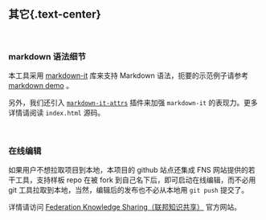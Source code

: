 其它{.text-center}
-----------------

&nbsp;

### markdown 语法细节

本工具采用 [markdown-it](https://github.com/markdown-it/markdown-it) 库来支持 Markdown 语法，扼要的示范例子请参考 [markdown demo](https://markdown-it.github.io/) 。

另外，我们还引入 [`markdown-it-attrs`](https://github.com/arve0/markdown-it-attrs) 插件来加强 `markdown-it` 的表现力。更多详情请阅读 `index.html` 源码。

&nbsp;

### 在线编辑

如果用户不想拉取项目到本地，本项目的 github 站点还集成 FNS 网站提供的若干工具，支持样板 repo 在被 fork 到自己名下后，即可启动在线编辑，而不必用 git 工具拉取到本地，当然，编辑后的发布也不必从本地用 `git push` 提交了。

详情请访问 [Federation Knowledge Sharing（联邦知识共享）](https://www.fn-share.com) 官方网站。
